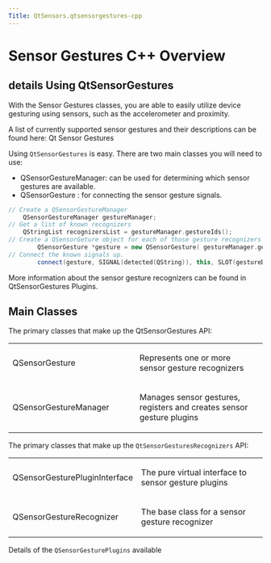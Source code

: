 ```yaml
---
Title: QtSensors.qtsensorgestures-cpp
---
```

        
Sensor Gestures C++ Overview
============================

<span class="subtitle"></span>
details
Using QtSensorGestures
----------------------

With the Sensor Gestures classes, you are able to easily utilize device gesturing using sensors, such as the accelerometer and proximity.

A list of currently supported sensor gestures and their descriptions can be found here: Qt Sensor Gestures

Using `QtSensorGestures` is easy. There are two main classes you will need to use:

-   QSensorGestureManager: can be used for determining which sensor gestures are available.
-   QSensorGesture : for connecting the sensor gesture signals.

``` cpp
// Create a QSensorGestureManager
    QSensorGestureManager gestureManager;
// Get a list of known recognizers
    QStringList recognizersList = gestureManager.gestureIds();
// Create a QSensorGeture object for each of those gesture recognizers
        QSensorGesture *gesture = new QSensorGesture( gestureManager.gestureIds(), this);
// Connect the known signals up.
        connect(gesture, SIGNAL(detected(QString)), this, SLOT(gestureDetected(QString)));
```

More information about the sensor gesture recognizers can be found in QtSensorGestures Plugins.

<span id="main-classes"></span>
Main Classes
------------

The primary classes that make up the QtSensorGestures API:

<table>
<colgroup>
<col width="50%" />
<col width="50%" />
</colgroup>
<tbody>
<tr class="odd">
<td><p>QSensorGesture</p></td>
<td><p>Represents one or more sensor gesture recognizers</p></td>
</tr>
<tr class="even">
<td><p>QSensorGestureManager</p></td>
<td><p>Manages sensor gestures, registers and creates sensor gesture plugins</p></td>
</tr>
</tbody>
</table>

The primary classes that make up the `QtSensorGesturesRecognizers` API:

<table>
<colgroup>
<col width="50%" />
<col width="50%" />
</colgroup>
<tbody>
<tr class="odd">
<td><p>QSensorGesturePluginInterface</p></td>
<td><p>The pure virtual interface to sensor gesture plugins</p></td>
</tr>
<tr class="even">
<td><p>QSensorGestureRecognizer</p></td>
<td><p>The base class for a sensor gesture recognizer</p></td>
</tr>
</tbody>
</table>

Details of the `QSensorGesturePlugins` available

